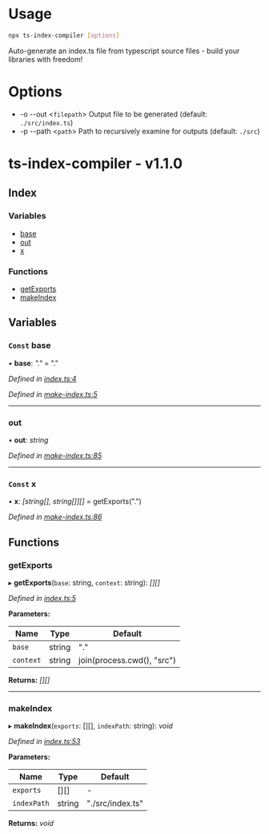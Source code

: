 
<a name="__climd"></a>

# Usage
```bash
npx ts-index-compiler [options]
```
Auto-generate an index.ts file from typescript source files - build your libraries with freedom!
# Options
* -o --out \<`filepath`> Output file to be generated (default: `./src/index.ts`)
* -p --path \<`path`> Path to recursively examine for outputs (default: `./src`)

<a name="_librarymd"></a>


# ts-index-compiler - v1.1.0

## Index

### Variables

* [base](#const-base)
* [out](#out)
* [x](#const-x)

### Functions

* [getExports](#getexports)
* [makeIndex](#makeindex)

## Variables

### `Const` base

• **base**: *"."* = "."

*Defined in [index.ts:4](https://github.com/rhdeck/ts-index-compiler/blob/4ae314e/src/index.ts#L4)*

*Defined in [make-index.ts:5](https://github.com/rhdeck/ts-index-compiler/blob/4ae314e/src/make-index.ts#L5)*

___

###  out

• **out**: *string*

*Defined in [make-index.ts:85](https://github.com/rhdeck/ts-index-compiler/blob/4ae314e/src/make-index.ts#L85)*

___

### `Const` x

• **x**: *[string[], string[]][]* = getExports(".")

*Defined in [make-index.ts:86](https://github.com/rhdeck/ts-index-compiler/blob/4ae314e/src/make-index.ts#L86)*

## Functions

###  getExports

▸ **getExports**(`base`: string, `context`: string): *[][]*

*Defined in [index.ts:5](https://github.com/rhdeck/ts-index-compiler/blob/4ae314e/src/index.ts#L5)*

**Parameters:**

Name | Type | Default |
------ | ------ | ------ |
`base` | string | "." |
`context` | string | join(process.cwd(), "src") |

**Returns:** *[][]*

___

###  makeIndex

▸ **makeIndex**(`exports`: [][], `indexPath`: string): *void*

*Defined in [index.ts:53](https://github.com/rhdeck/ts-index-compiler/blob/4ae314e/src/index.ts#L53)*

**Parameters:**

Name | Type | Default |
------ | ------ | ------ |
`exports` | [][] | - |
`indexPath` | string | "./src/index.ts" |

**Returns:** *void*
